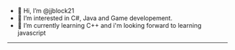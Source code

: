 - 👋 Hi, I’m @jjblock21
- 👀 I’m interested in C#, Java and Game developement.
- 🌱 I’m currently learning C++ and i'm looking forward to learning javascript
 ---
    
